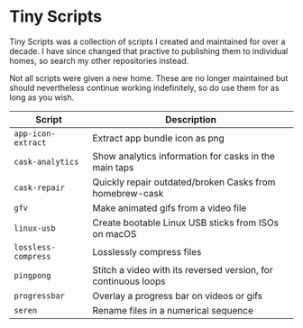 # Tiny Scripts

Tiny Scripts was a collection of scripts I created and maintained for over a decade. I have since changed that practive to publishing them to individual homes, so search my other repositories instead.

Not all scripts were given a new home. These are no longer maintained but should nevertheless continue working indefinitely, so do use them for as long as you wish.

| Script              | Description                                                    |
| ------------------- | -------------------------------------------------------------- |
| `app-icon-extract`  | Extract app bundle icon as png                                 |
| `cask-analytics`    | Show analytics information for casks in the main taps          |
| `cask-repair`       | Quickly repair outdated/broken Casks from homebrew-cask        |
| `gfv`               | Make animated gifs from a video file                           |
| `linux-usb`         | Create bootable Linux USB sticks from ISOs on macOS            |
| `lossless-compress` | Losslessly compress files                                      |
| `pingpong`          | Stitch a video with its reversed version, for continuous loops |
| `progressbar`       | Overlay a progress bar on videos or gifs                       |
| `seren`             | Rename files in a numerical sequence                           |

